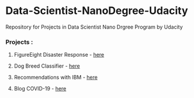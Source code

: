 # Data-Scientist-NanoDegree-Udacity
Repository for Projects in Data Scientist Nano Drgree Program by Udacity

### Projects :

1. FigureEight Disaster Response - [here](https://github.com/iamkaransethi/Data-Scientist-Nanodegree-Program/tree/master/FigureEight%20-%20Disaster%20Response)

2. Dog Breed Classifier - [here](https://github.com/iamkaransethi/Data-Scientist-Nanodegree-Program/tree/master/Dog%20Breed%20Classifier)

3. Recommendations with IBM - [here](https://github.com/iamkaransethi/Data-Scientist-Nanodegree-Program/tree/master/Recommendations%20With%20IBM/Recommendations%20with%20IBM)

4. Blog COVID-19 - [here](https://github.com/iamkaransethi/Data-Scientist-Nanodegree-Program/tree/master/Blog%20Writing%20COVID-19)